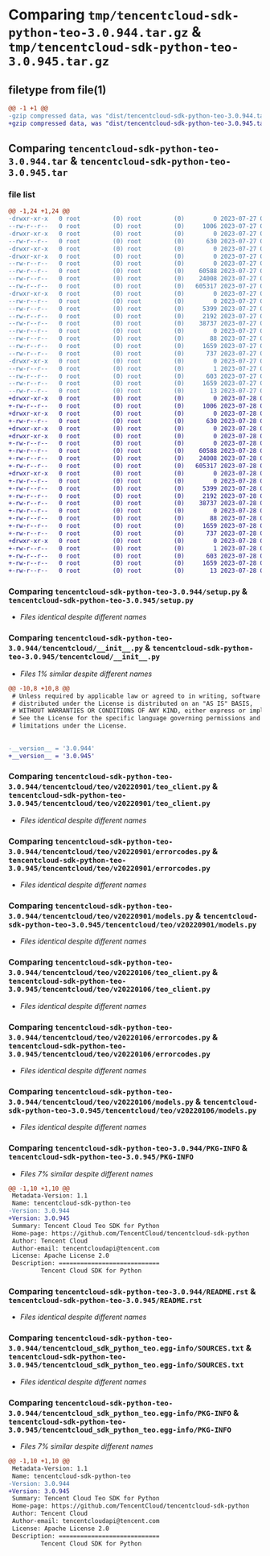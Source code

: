 # Comparing `tmp/tencentcloud-sdk-python-teo-3.0.944.tar.gz` & `tmp/tencentcloud-sdk-python-teo-3.0.945.tar.gz`

## filetype from file(1)

```diff
@@ -1 +1 @@
-gzip compressed data, was "dist/tencentcloud-sdk-python-teo-3.0.944.tar", last modified: Thu Jul 27 02:25:01 2023, max compression
+gzip compressed data, was "dist/tencentcloud-sdk-python-teo-3.0.945.tar", last modified: Fri Jul 28 00:37:05 2023, max compression
```

## Comparing `tencentcloud-sdk-python-teo-3.0.944.tar` & `tencentcloud-sdk-python-teo-3.0.945.tar`

### file list

```diff
@@ -1,24 +1,24 @@
-drwxr-xr-x   0 root         (0) root         (0)        0 2023-07-27 02:25:01.000000 tencentcloud-sdk-python-teo-3.0.944/
--rw-r--r--   0 root         (0) root         (0)     1006 2023-07-27 02:25:01.000000 tencentcloud-sdk-python-teo-3.0.944/setup.py
-drwxr-xr-x   0 root         (0) root         (0)        0 2023-07-27 02:25:01.000000 tencentcloud-sdk-python-teo-3.0.944/tencentcloud/
--rw-r--r--   0 root         (0) root         (0)      630 2023-07-27 02:25:01.000000 tencentcloud-sdk-python-teo-3.0.944/tencentcloud/__init__.py
-drwxr-xr-x   0 root         (0) root         (0)        0 2023-07-27 02:25:01.000000 tencentcloud-sdk-python-teo-3.0.944/tencentcloud/teo/
-drwxr-xr-x   0 root         (0) root         (0)        0 2023-07-27 02:25:01.000000 tencentcloud-sdk-python-teo-3.0.944/tencentcloud/teo/v20220901/
--rw-r--r--   0 root         (0) root         (0)        0 2023-07-27 02:25:01.000000 tencentcloud-sdk-python-teo-3.0.944/tencentcloud/teo/v20220901/__init__.py
--rw-r--r--   0 root         (0) root         (0)    60588 2023-07-27 02:25:01.000000 tencentcloud-sdk-python-teo-3.0.944/tencentcloud/teo/v20220901/teo_client.py
--rw-r--r--   0 root         (0) root         (0)    24008 2023-07-27 02:25:01.000000 tencentcloud-sdk-python-teo-3.0.944/tencentcloud/teo/v20220901/errorcodes.py
--rw-r--r--   0 root         (0) root         (0)   605317 2023-07-27 02:25:01.000000 tencentcloud-sdk-python-teo-3.0.944/tencentcloud/teo/v20220901/models.py
-drwxr-xr-x   0 root         (0) root         (0)        0 2023-07-27 02:25:01.000000 tencentcloud-sdk-python-teo-3.0.944/tencentcloud/teo/v20220106/
--rw-r--r--   0 root         (0) root         (0)        0 2023-07-27 02:25:01.000000 tencentcloud-sdk-python-teo-3.0.944/tencentcloud/teo/v20220106/__init__.py
--rw-r--r--   0 root         (0) root         (0)     5399 2023-07-27 02:25:01.000000 tencentcloud-sdk-python-teo-3.0.944/tencentcloud/teo/v20220106/teo_client.py
--rw-r--r--   0 root         (0) root         (0)     2192 2023-07-27 02:25:01.000000 tencentcloud-sdk-python-teo-3.0.944/tencentcloud/teo/v20220106/errorcodes.py
--rw-r--r--   0 root         (0) root         (0)    38737 2023-07-27 02:25:01.000000 tencentcloud-sdk-python-teo-3.0.944/tencentcloud/teo/v20220106/models.py
--rw-r--r--   0 root         (0) root         (0)        0 2023-07-27 02:25:01.000000 tencentcloud-sdk-python-teo-3.0.944/tencentcloud/teo/__init__.py
--rw-r--r--   0 root         (0) root         (0)       88 2023-07-27 02:25:01.000000 tencentcloud-sdk-python-teo-3.0.944/setup.cfg
--rw-r--r--   0 root         (0) root         (0)     1659 2023-07-27 02:25:01.000000 tencentcloud-sdk-python-teo-3.0.944/PKG-INFO
--rw-r--r--   0 root         (0) root         (0)      737 2023-07-27 02:25:01.000000 tencentcloud-sdk-python-teo-3.0.944/README.rst
-drwxr-xr-x   0 root         (0) root         (0)        0 2023-07-27 02:25:01.000000 tencentcloud-sdk-python-teo-3.0.944/tencentcloud_sdk_python_teo.egg-info/
--rw-r--r--   0 root         (0) root         (0)        1 2023-07-27 02:25:01.000000 tencentcloud-sdk-python-teo-3.0.944/tencentcloud_sdk_python_teo.egg-info/dependency_links.txt
--rw-r--r--   0 root         (0) root         (0)      603 2023-07-27 02:25:01.000000 tencentcloud-sdk-python-teo-3.0.944/tencentcloud_sdk_python_teo.egg-info/SOURCES.txt
--rw-r--r--   0 root         (0) root         (0)     1659 2023-07-27 02:25:01.000000 tencentcloud-sdk-python-teo-3.0.944/tencentcloud_sdk_python_teo.egg-info/PKG-INFO
--rw-r--r--   0 root         (0) root         (0)       13 2023-07-27 02:25:01.000000 tencentcloud-sdk-python-teo-3.0.944/tencentcloud_sdk_python_teo.egg-info/top_level.txt
+drwxr-xr-x   0 root         (0) root         (0)        0 2023-07-28 00:37:05.000000 tencentcloud-sdk-python-teo-3.0.945/
+-rw-r--r--   0 root         (0) root         (0)     1006 2023-07-28 00:37:05.000000 tencentcloud-sdk-python-teo-3.0.945/setup.py
+drwxr-xr-x   0 root         (0) root         (0)        0 2023-07-28 00:37:05.000000 tencentcloud-sdk-python-teo-3.0.945/tencentcloud/
+-rw-r--r--   0 root         (0) root         (0)      630 2023-07-28 00:37:05.000000 tencentcloud-sdk-python-teo-3.0.945/tencentcloud/__init__.py
+drwxr-xr-x   0 root         (0) root         (0)        0 2023-07-28 00:37:05.000000 tencentcloud-sdk-python-teo-3.0.945/tencentcloud/teo/
+drwxr-xr-x   0 root         (0) root         (0)        0 2023-07-28 00:37:05.000000 tencentcloud-sdk-python-teo-3.0.945/tencentcloud/teo/v20220901/
+-rw-r--r--   0 root         (0) root         (0)        0 2023-07-28 00:37:05.000000 tencentcloud-sdk-python-teo-3.0.945/tencentcloud/teo/v20220901/__init__.py
+-rw-r--r--   0 root         (0) root         (0)    60588 2023-07-28 00:37:05.000000 tencentcloud-sdk-python-teo-3.0.945/tencentcloud/teo/v20220901/teo_client.py
+-rw-r--r--   0 root         (0) root         (0)    24008 2023-07-28 00:37:05.000000 tencentcloud-sdk-python-teo-3.0.945/tencentcloud/teo/v20220901/errorcodes.py
+-rw-r--r--   0 root         (0) root         (0)   605317 2023-07-28 00:37:05.000000 tencentcloud-sdk-python-teo-3.0.945/tencentcloud/teo/v20220901/models.py
+drwxr-xr-x   0 root         (0) root         (0)        0 2023-07-28 00:37:05.000000 tencentcloud-sdk-python-teo-3.0.945/tencentcloud/teo/v20220106/
+-rw-r--r--   0 root         (0) root         (0)        0 2023-07-28 00:37:05.000000 tencentcloud-sdk-python-teo-3.0.945/tencentcloud/teo/v20220106/__init__.py
+-rw-r--r--   0 root         (0) root         (0)     5399 2023-07-28 00:37:05.000000 tencentcloud-sdk-python-teo-3.0.945/tencentcloud/teo/v20220106/teo_client.py
+-rw-r--r--   0 root         (0) root         (0)     2192 2023-07-28 00:37:05.000000 tencentcloud-sdk-python-teo-3.0.945/tencentcloud/teo/v20220106/errorcodes.py
+-rw-r--r--   0 root         (0) root         (0)    38737 2023-07-28 00:37:05.000000 tencentcloud-sdk-python-teo-3.0.945/tencentcloud/teo/v20220106/models.py
+-rw-r--r--   0 root         (0) root         (0)        0 2023-07-28 00:37:05.000000 tencentcloud-sdk-python-teo-3.0.945/tencentcloud/teo/__init__.py
+-rw-r--r--   0 root         (0) root         (0)       88 2023-07-28 00:37:05.000000 tencentcloud-sdk-python-teo-3.0.945/setup.cfg
+-rw-r--r--   0 root         (0) root         (0)     1659 2023-07-28 00:37:05.000000 tencentcloud-sdk-python-teo-3.0.945/PKG-INFO
+-rw-r--r--   0 root         (0) root         (0)      737 2023-07-28 00:37:05.000000 tencentcloud-sdk-python-teo-3.0.945/README.rst
+drwxr-xr-x   0 root         (0) root         (0)        0 2023-07-28 00:37:05.000000 tencentcloud-sdk-python-teo-3.0.945/tencentcloud_sdk_python_teo.egg-info/
+-rw-r--r--   0 root         (0) root         (0)        1 2023-07-28 00:37:05.000000 tencentcloud-sdk-python-teo-3.0.945/tencentcloud_sdk_python_teo.egg-info/dependency_links.txt
+-rw-r--r--   0 root         (0) root         (0)      603 2023-07-28 00:37:05.000000 tencentcloud-sdk-python-teo-3.0.945/tencentcloud_sdk_python_teo.egg-info/SOURCES.txt
+-rw-r--r--   0 root         (0) root         (0)     1659 2023-07-28 00:37:05.000000 tencentcloud-sdk-python-teo-3.0.945/tencentcloud_sdk_python_teo.egg-info/PKG-INFO
+-rw-r--r--   0 root         (0) root         (0)       13 2023-07-28 00:37:05.000000 tencentcloud-sdk-python-teo-3.0.945/tencentcloud_sdk_python_teo.egg-info/top_level.txt
```

### Comparing `tencentcloud-sdk-python-teo-3.0.944/setup.py` & `tencentcloud-sdk-python-teo-3.0.945/setup.py`

 * *Files identical despite different names*

### Comparing `tencentcloud-sdk-python-teo-3.0.944/tencentcloud/__init__.py` & `tencentcloud-sdk-python-teo-3.0.945/tencentcloud/__init__.py`

 * *Files 1% similar despite different names*

```diff
@@ -10,8 +10,8 @@
 # Unless required by applicable law or agreed to in writing, software
 # distributed under the License is distributed on an "AS IS" BASIS,
 # WITHOUT WARRANTIES OR CONDITIONS OF ANY KIND, either express or implied.
 # See the License for the specific language governing permissions and
 # limitations under the License.
 
 
-__version__ = '3.0.944'
+__version__ = '3.0.945'
```

### Comparing `tencentcloud-sdk-python-teo-3.0.944/tencentcloud/teo/v20220901/teo_client.py` & `tencentcloud-sdk-python-teo-3.0.945/tencentcloud/teo/v20220901/teo_client.py`

 * *Files identical despite different names*

### Comparing `tencentcloud-sdk-python-teo-3.0.944/tencentcloud/teo/v20220901/errorcodes.py` & `tencentcloud-sdk-python-teo-3.0.945/tencentcloud/teo/v20220901/errorcodes.py`

 * *Files identical despite different names*

### Comparing `tencentcloud-sdk-python-teo-3.0.944/tencentcloud/teo/v20220901/models.py` & `tencentcloud-sdk-python-teo-3.0.945/tencentcloud/teo/v20220901/models.py`

 * *Files identical despite different names*

### Comparing `tencentcloud-sdk-python-teo-3.0.944/tencentcloud/teo/v20220106/teo_client.py` & `tencentcloud-sdk-python-teo-3.0.945/tencentcloud/teo/v20220106/teo_client.py`

 * *Files identical despite different names*

### Comparing `tencentcloud-sdk-python-teo-3.0.944/tencentcloud/teo/v20220106/errorcodes.py` & `tencentcloud-sdk-python-teo-3.0.945/tencentcloud/teo/v20220106/errorcodes.py`

 * *Files identical despite different names*

### Comparing `tencentcloud-sdk-python-teo-3.0.944/tencentcloud/teo/v20220106/models.py` & `tencentcloud-sdk-python-teo-3.0.945/tencentcloud/teo/v20220106/models.py`

 * *Files identical despite different names*

### Comparing `tencentcloud-sdk-python-teo-3.0.944/PKG-INFO` & `tencentcloud-sdk-python-teo-3.0.945/PKG-INFO`

 * *Files 7% similar despite different names*

```diff
@@ -1,10 +1,10 @@
 Metadata-Version: 1.1
 Name: tencentcloud-sdk-python-teo
-Version: 3.0.944
+Version: 3.0.945
 Summary: Tencent Cloud Teo SDK for Python
 Home-page: https://github.com/TencentCloud/tencentcloud-sdk-python
 Author: Tencent Cloud
 Author-email: tencentcloudapi@tencent.com
 License: Apache License 2.0
 Description: ============================
         Tencent Cloud SDK for Python
```

### Comparing `tencentcloud-sdk-python-teo-3.0.944/README.rst` & `tencentcloud-sdk-python-teo-3.0.945/README.rst`

 * *Files identical despite different names*

### Comparing `tencentcloud-sdk-python-teo-3.0.944/tencentcloud_sdk_python_teo.egg-info/SOURCES.txt` & `tencentcloud-sdk-python-teo-3.0.945/tencentcloud_sdk_python_teo.egg-info/SOURCES.txt`

 * *Files identical despite different names*

### Comparing `tencentcloud-sdk-python-teo-3.0.944/tencentcloud_sdk_python_teo.egg-info/PKG-INFO` & `tencentcloud-sdk-python-teo-3.0.945/tencentcloud_sdk_python_teo.egg-info/PKG-INFO`

 * *Files 7% similar despite different names*

```diff
@@ -1,10 +1,10 @@
 Metadata-Version: 1.1
 Name: tencentcloud-sdk-python-teo
-Version: 3.0.944
+Version: 3.0.945
 Summary: Tencent Cloud Teo SDK for Python
 Home-page: https://github.com/TencentCloud/tencentcloud-sdk-python
 Author: Tencent Cloud
 Author-email: tencentcloudapi@tencent.com
 License: Apache License 2.0
 Description: ============================
         Tencent Cloud SDK for Python
```


